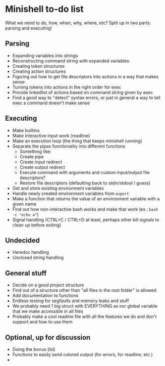 # Minishell to-do list
What we need to do, how, when, why, where, etc? Split up in two parts: parsing and executing!

## Parsing
- Expanding variables into strings
- Reconstructing command string with expanded variables
- Creating token structures
- Creating action structures
- Figuring out how to get file descriptors into actions in a way that makes sense
- Turning tokens into actions in the right order for exec
- Provide linkedlist of actions based on command string given by exec
- Find a good way to "detect" syntax errors, or just in general a way to tell exec a command doesn't make sense

## Executing
- Make builtins
- Make interactive input work (readline)
- Make an execution loop (the thing that keeps minishell running)
- Separate the pipex functionality into different functions
	- Something like:
	- Create pipe
	- Create input redirect
	- Create output redirect
	- Execute command with arguments and custom input/output file descriptors?
	- Restore file descriptors (defaulting back to stdin/stdout I guess)
- Get and store existing environment variables
- Handle newly created environment variables from `export`
- Make a function that returns the value of an environment variable with a given name
- Find out how non-interactive bash works and make that work (ex.: `bash -c "echo a"`)
- Signal handling (CTRL+C / CTRL+D at least, perhaps other kill signals to clean up before exiting)


## Undecided
- Heredoc handling
- Unclosed string handling


## General stuff
- Decide on a good project structure
- Find out of a structure other than "all files in the root folder" is allowed
- Add documentation to functions
- Endless testing for segfaults and memory leaks and stuff
- We probably need 1 big struct with EVERYTHING as our global variable that we make accessible in all files
- Probably make a cool readme file with all the features we do and don't support and how to use them

## Optional, up for discussion
- Doing the bonus (lol)
- Functions to easily send colored output (for errors, for readline, etc.)
- 
